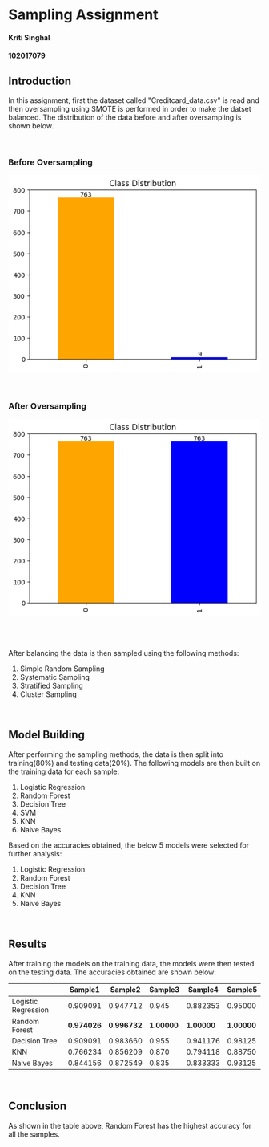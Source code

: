 # Sampling Assignment

#### Kriti Singhal

#### 102017079

## Introduction

In this assignment, first the dataset called "Creditcard_data.csv" is read and then oversampling using SMOTE is performed in order to make the datset balanced. The distribution of the data before and after oversampling is shown below.

<br>

### Before Oversampling

![Before Oversampling](./before_smote.png)

<br>

### After Oversampling

![After Oversampling](./after_smote.png)

<br>
<br>

After balancing the data is then sampled using the following methods:

1. Simple Random Sampling
2. Systematic Sampling
3. Stratified Sampling
4. Cluster Sampling

<br>

## Model Building

After performing the sampling methods, the data is then split into training(80%) and testing data(20%). The following models are then built on the training data for each sample:

1. Logistic Regression
2. Random Forest
3. Decision Tree
4. SVM
5. KNN
6. Naive Bayes

Based on the accuracies obtained, the below 5 models were selected for further analysis:

1. Logistic Regression
2. Random Forest
3. Decision Tree
4. KNN
5. Naive Bayes

<br>

## Results

After training the models on the training data, the models were then tested on the testing data. The accuracies obtained are shown below:

<!-- Table of accuracies -->

|                     | Sample1      | Sample2      | Sample3     | Sample4     | Sample5     |
| ------------------- | ------------ | ------------ | ----------- | ----------- | ----------- |
| Logistic Regression | 0.909091     | 0.947712     | 0.945       | 0.882353    | 0.95000     |
| Random Forest       | **0.974026** | **0.996732** | **1.00000** | **1.00000** | **1.00000** |
| Decision Tree       | 0.909091     | 0.983660     | 0.955       | 0.941176    | 0.98125     |
| KNN                 | 0.766234     | 0.856209     | 0.870       | 0.794118    | 0.88750     |
| Naive Bayes         | 0.844156     | 0.872549     | 0.835       | 0.833333    | 0.93125     |

<br>

## Conclusion

As shown in the table above, Random Forest has the highest accuracy for all the samples.

